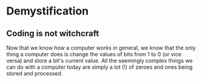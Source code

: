 # Demystification

## Coding is not witchcraft

Now that we know how a computer works in general, we know that the only thing a computer does is change the values of bits from 1 to 0 \(or vice versa\) and store a bit's current value. All the seemingly complex things we can do with a computer today are simply a lot \(!\) of zeroes and ones being stored and processed.

